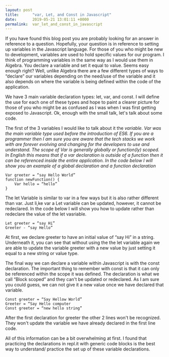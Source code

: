 ```yaml
---
layout: post
title:      "var, Let, and Const in Javascript"
date:       2019-05-21 13:01:11 +0000
permalink:  var_let_and_const_in_javascript
---
```



If you have found this blog post you are probably looking for an answer in reference to a question. Hopefully, your question is in reference to setting up variables in the Javascript language. For those of you who might be new to development, variables are used to hold specific values for our program. I think of programming variables in the same way as I would use them in Algebra. You declare a variable and set it equal to value. Seems easy enough right? Well, unlike Algebra there are a few different types of ways to “declare” our variables depending on the need/use of the variable and it also depends on where the variable is being defined within the code of the application. 

We have 3 main variable declaration types: let, var, and const. I will define the use for each one of these types and hope to paint a clearer picture for those of you who might be as confused as I was when I was first getting exposed to Javascript. Ok, enough with the small talk, let's talk about some code. 

The first of the 3 variables I would like to talk about it the <var> variable. Var was the main variable type used before the introduction of ES6. If you are a programmer then I am sure you are aware that the tech stacks we work with are forever evolving and changing for the developers to use and understand. The scope of Var is generally globally or function(ly) scoped. In English this means that if a var declaration is outside of a function then it can be referenced inside the entire application. In the code below I will show you an example of a global declaration and a function declaration 

```
Var greeter = “say Hello World”
function newFunction() {
	Var hello = “hello”
}
```

The let Variable is similar to var in a few ways but it is also rather different than var. Just li,ke var a Let variable can be updated, however, it cannot be redeclared. In the code below I will show you how to update rather than redeclare the value of the let vasriable.  

```
Let greeter = “say Hi”
Greeter - “say Hello”
```

At first, we declare greeter to have an initial value of “say Hi” in a string. Underneath it, you can see that without using the the let variable again we are able to update the variable greeter with a new value by just setting it equal to a new string or value type. 

The final way we can declare a variable within Javascript is with the const declaration. The important thing to remember with const is that it can only be referenced within the scope it was defined. The declaration is what we call “Block scoped” and they can't be updated or redeclared. As I am sure you could guess, we can not give it a new value once we have declared that variable. 

```
Const greeter = “Say Hellow World”
Greeter = “Say Hello computer
Const greeter = “new hello string”
```


After the first declaration for greeter the other 2 lines won't be recognized. They won't update the variable we have already declared in the first line code. 

All of this information can be a bit overwhelming at first. I found that practicing the declarations in repl.it with generic code blocks is the best way to understand/ practice the set up of these variable declarations. 
